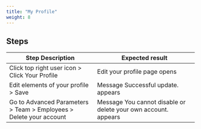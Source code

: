 ```yaml
---
title: "My Profile"
weight: 8
---
```

## Steps
| Step Description | Expected result |
| ----- | ----- |
| Click top right user icon > Click Your Profile | Edit your profile page opens |
| Edit elements of your profile > Save | Message Successful update. appears |
| Go to Advanced Parameters > Team > Employees > Delete your account | Message You cannot disable or delete your own account. appears |
